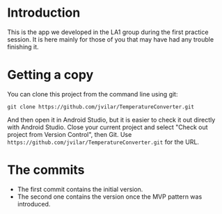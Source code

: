 # Introduction

This is the app we developed in the LA1 group during the first practice session. It is here mainly for those of you that may
have had any trouble finishing it.

# Getting a copy

You can clone this project from the command line using git:

    git clone https://github.com/jvilar/TemperatureConverter.git
    
And then open it in Android Studio, but it is easier to check it out directly with Android Studio. Close
your current project and select "Check out project from Version Control", then Git.
Use `https://github.com/jvilar/TemperatureConverter.git` for the URL.

# The commits

+ The first commit contains the initial version.
+ The second one contains the version once the MVP pattern was introduced.
